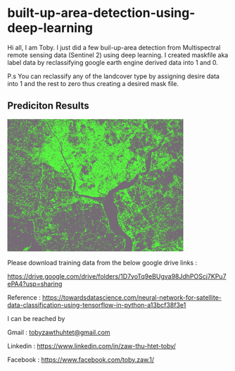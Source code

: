 # built-up-area-detection-using-deep-learning

Hi all, I am Toby. I just did a few buil-up-area detection from Multispectral remote sensing data (Sentinel 2)  using deep learning. I created maskfile aka label data by reclassifying google earth engine derived data into 1 and 0.

P.s You can reclassify any of the landcover type by assigning desire data into 1 and the rest to zero thus creating a desired mask file. 

## Prediciton Results 
<img src="image/1.png" width="400" height="300" > 


Please download training data from the below google drive links :

https://drive.google.com/drive/folders/1D7yoTq9eBUgva98JdhPOScj7KPu7ePA4?usp=sharing

Reference : https://towardsdatascience.com/neural-network-for-satellite-data-classification-using-tensorflow-in-python-a13bcf38f3e1

I can be reached by

Gmail : tobyzawthuhtet@gmail.com

Linkedin : https://www.linkedin.com/in/zaw-thu-htet-toby/

Facebook : https://www.facebook.com/toby.zaw.1/
